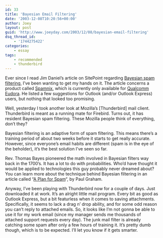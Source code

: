 ```yaml
---
id: 33
title: 'Bayesian Email Filtering'
date: '2003-12-08T10:20:56+00:00'
author: Joey
layout: post
guid: 'http://www.joeyday.com/2003/12/08/bayesian-email-filtering'
dsq_thread_id:
    - '1744275422'
categories:
    - essay
tags:
    - recommended
    - thunderbird
---
```


Ever since I read Jim Daniel’s article on SitePoint regarding [Bayesian spam filtering](http://www.sitepoint.com/article/1255), I’ve been wanting to get my hands on it. The article concerns a product called [Spamnix](http://www.spamnix.com), which is currently only available for [Qualcomm Eudora](http://www.eudora.com). He listed a few suggestions for Outlook (and/or Outlook Express) users, but nothing that looked too promising.

Well, yesterday I took another look at Mozilla’s \[Thunderbird\] mail client. Thunderbird is meant as a running mate for Firebird. Turns out, it has resident Bayesian spam filtering. These Mozilla people think of everything, don’t they?

Bayesian filtering is an adaptive form of spam filtering. This means there’s a training period of about two weeks before it starts to get really accurate. However, since everyone’s email habits are different (spam is in the eye of the beholder), it’s the best solution I’ve seen so far.

Rev. Thomas Bayes pioneered the math involved in Bayesian filters way back in the 1700’s. It has a lot to do with probabilities. Who’d have thought it would be applied to technologies this guy probably never dreamed about? You can learn more about the technique behind Bayesian filtering in an article called “[A Plan for Spam](http://www.paulgraham.com/spam.html)“, by Paul Graham.

Anyway, I’ve been playing with Thunderbird now for a couple of days. Just downloaded it at work. It’s an alright little mail program. Every bit as good as Outlook Express, but a bit featurless when it comes to saving attachments. Specifically, it seems to lack a drag n’ drop ability, and for some odd reason you can’t reply to attached emails. So, it looks like I’m not gonna be able to use it for my work email (since my manager sends me thousands of attached support requests every day). The junk mail filter is already catching some spam after only a few hours of training it. It’s pretty dumb though, which is to be expected. I’ll let you know if it gets smarter.